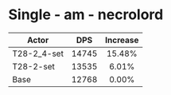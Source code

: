 # Single - am - necrolord
| Actor | DPS | Increase |
|---|:---:|:---:|
|T28-2_4-set|14745|15.48%|
|T28-2-set|13535|6.01%|
|Base|12768|0.00%|

